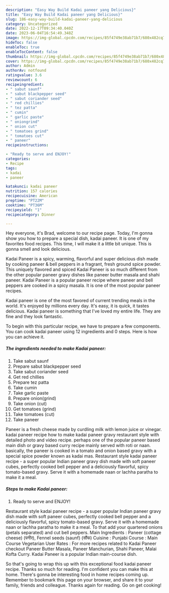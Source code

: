 ```yaml
---
description: "Easy Way Build Kadai paneer yang Delicious}"
title: "Easy Way Build Kadai paneer yang Delicious}"
slug: 186-easy-way-build-kadai-paneer-yang-delicious
category: Uncategorized
date: 2022-12-17T09:34:40.040Z
date: 2023-06-04T16:54:49.348Z
image: https://img-global.cpcdn.com/recipes/85f4749e38ab71b7/680x482cq70/kadai-paneer-recipe-main-photo.jpg
hideToc: false
enableToc: true
enableTocContent: false
thumbnail: https://img-global.cpcdn.com/recipes/85f4749e38ab71b7/680x482cq70/kadai-paneer-recipe-main-photo.jpg
cover: https://img-global.cpcdn.com/recipes/85f4749e38ab71b7/680x482cq70/kadai-paneer-recipe-main-photo.jpg
author: Admin
authorAv: notfound
ratingvalue: 3.6
reviewcount: 6
recipeingredient:
- " sabut saunf"
- " sabut blackpepper seed"
- " sabut coriander seed"
- " red chillies"
- " tez patta"
- " cumin"
- " garlic paste"
- " oniongrind"
- " onion cut"
- " tomatoes grind"
- " tomatoes cut"
- " paneer"
recipeinstructions:

- "Ready to serve and ENJOY!"
categories:
- Recipe
tags:
- kadai
- paneer

katakunci: kadai paneer 
nutrition: 157 calories
recipecuisine: American
preptime: "PT22M"
cooktime: "PT36M"
recipeyield: "1"
recipecategory: Dinner

---
```



Hey everyone, it's Brad, welcome to our recipe page. Today, I'm gonna show you how to prepare a special dish, kadai paneer. It is one of my favorites food recipes. This time, I will make it a little bit unique. This is gonna smell and look delicious.

Kadai Paneer is a spicy, warming, flavorful and super delicious dish made by cooking paneer &amp; bell peppers in a fragrant, fresh ground spice powder. This uniquely flavored and spiced Kadai Paneer is so much different from the other popular paneer gravy dishes like paneer butter masala and shahi paneer. Kadai Paneer is a popular paneer recipe where paneer and bell peppers are cooked in a spicy masala. It is one of the most popular paneer recipes.

Kadai paneer is one of the most favored of current trending meals in the world. It's enjoyed by millions every day. It's easy, it is quick, it tastes delicious. Kadai paneer is something that I've loved my entire life. They are fine and they look fantastic.


To begin with this particular recipe, we have to prepare a few components. You can cook kadai paneer using 12 ingredients and 0 steps. Here is how you can achieve it.

<!--inarticleads1-->

##### The ingredients needed to make Kadai paneer:

1. Take  sabut saunf
1. Prepare  sabut blackpepper seed
1. Take  sabut coriander seed
1. Get  red chillies
1. Prepare  tez patta
1. Take  cumin
1. Take  garlic paste
1. Prepare  onion(grind)
1. Take  onion (cut)
1. Get  tomatoes (grind)
1. Take  tomatoes (cut)
1. Take  paneer


Paneer is a fresh cheese made by curdling milk with lemon juice or vinegar. kadai paneer recipe how to make kadai paneer gravy restaurant style with detailed photo and video recipe. perhaps one of the popular paneer based main dish or gravy based curry recipe mainly served with roti or naan. basically, the paneer is cooked in a tomato and onion based gravy with a special spice powder known as kadai mas. Restaurant style kadai paneer recipe - a super popular Indian paneer gravy dish made with soft paneer cubes, perfectly cooked bell pepper and a deliciously flavorful, spicy tomato-based gravy. Serve it with a homemade naan or lachha paratha to make it a meal. 

<!--inarticleads2-->

##### Steps to make Kadai paneer:


1. Ready to serve and ENJOY!

Restaurant style kadai paneer recipe - a super popular Indian paneer gravy dish made with soft paneer cubes, perfectly cooked bell pepper and a deliciously flavorful, spicy tomato-based gravy. Serve it with a homemade naan or lachha paratha to make it a meal. To that add your quartered onions (petals separated) and cut bell peppers. Main Ingredients : Paneer (cottage cheese) (पनीर), Fennel seeds (saunf) (सौंफ) Cuisine : Punjabi Course : Main Course Vegetarian User Rates : For more recipes related to Kadai Paneer checkout Paneer Butter Masala, Paneer Manchurian, Shahi Paneer, Malai Kofta Curry. Kadai Paneer is a popular Indian main-course dish. 

So that's going to wrap this up with this exceptional food kadai paneer recipe. Thanks so much for reading. I'm confident you can make this at home. There's gonna be interesting food in home recipes coming up. Remember to bookmark this page on your browser, and share it to your family, friends and colleague. Thanks again for reading. Go on get cooking!
